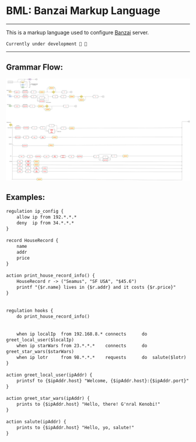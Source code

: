 # BML: Banzai Markup Language
---
This is a markup language used to configure [Banzai](https://github.com/egehurturk/Banzai.git) server. 


```
Currently under development 🤭 🎃
```
---


## Grammar Flow:
![Image](./extern/banz-grammar.png)


## Examples:

```banz
regulation ip_config {
	allow ip from 192.*.*.*
	deny  ip from 34.*.*.*
}

record HouseRecord {
	name
	addr
	price
}

action print_house_record_info() {
	HouseRecord r -> ("Seamus", "SF USA", "$45.6")
	printf "{$r.name} lives in {$r.addr} and it costs {$r.price}"
}


regulation hooks {
	do print_house_record_info()


	when ip localIp  from 192.168.8.* connects  	do  greet_local_user($localIp)
	when ip starWars from 23.*.*.*    connects      do  greet_star_wars($starWars)
	when ip lotr     from 98.*.*.*    requests      do  salute($lotr)
}

action greet_local_user(ipAddr) {
	printsf to {$ipAddr.host} "Welcome, {$ipAddr.host}:{$ipAddr.port}"
}

action greet_star_wars(ipAddr) {
	prints to {$ipAddr.host} "Hello, there! G'nral Kenobi!"
}

action salute(ipAddr) {
	prints to {$ipAddr.host} "Hello, yo, salute!"
}
```

